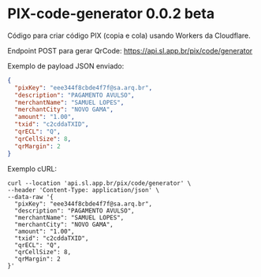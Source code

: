 # PIX-code-generator 0.0.2 beta
Código para criar código PIX (copia e cola) usando Workers da Cloudflare.

Endpoint POST para gerar QrCode: https://api.sl.app.br/pix/code/generator

Exemplo de payload JSON enviado:
```json
{
  "pixKey": "eee344f8cbde4f7f@sa.arq.br",
  "description": "PAGAMENTO AVULSO",
  "merchantName": "SAMUEL LOPES",
  "merchantCity": "NOVO GAMA",
  "amount": "1.00",
  "txid": "c2cddaTXID",
  "qrECL": "Q",
  "qrCellSize": 8,
  "qrMargin": 2
}
```
Exemplo cURL:
```
curl --location 'api.sl.app.br/pix/code/generator' \
--header 'Content-Type: application/json' \
--data-raw '{
  "pixKey": "eee344f8cbde4f7f@sa.arq.br",
  "description": "PAGAMENTO AVULSO",
  "merchantName": "SAMUEL LOPES",
  "merchantCity": "NOVO GAMA",
  "amount": "1.00",
  "txid": "c2cddaTXID",
  "qrECL": "Q",
  "qrCellSize": 8,
  "qrMargin": 2
}'

```
